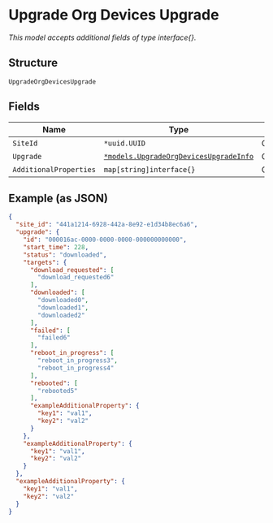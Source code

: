 
# Upgrade Org Devices Upgrade

*This model accepts additional fields of type interface{}.*

## Structure

`UpgradeOrgDevicesUpgrade`

## Fields

| Name | Type | Tags | Description |
|  --- | --- | --- | --- |
| `SiteId` | `*uuid.UUID` | Optional | - |
| `Upgrade` | [`*models.UpgradeOrgDevicesUpgradeInfo`](../../doc/models/upgrade-org-devices-upgrade-info.md) | Optional | - |
| `AdditionalProperties` | `map[string]interface{}` | Optional | - |

## Example (as JSON)

```json
{
  "site_id": "441a1214-6928-442a-8e92-e1d34b8ec6a6",
  "upgrade": {
    "id": "000016ac-0000-0000-0000-000000000000",
    "start_time": 228,
    "status": "downloaded",
    "targets": {
      "download_requested": [
        "download_requested6"
      ],
      "downloaded": [
        "downloaded0",
        "downloaded1",
        "downloaded2"
      ],
      "failed": [
        "failed6"
      ],
      "reboot_in_progress": [
        "reboot_in_progress3",
        "reboot_in_progress4"
      ],
      "rebooted": [
        "rebooted5"
      ],
      "exampleAdditionalProperty": {
        "key1": "val1",
        "key2": "val2"
      }
    },
    "exampleAdditionalProperty": {
      "key1": "val1",
      "key2": "val2"
    }
  },
  "exampleAdditionalProperty": {
    "key1": "val1",
    "key2": "val2"
  }
}
```

